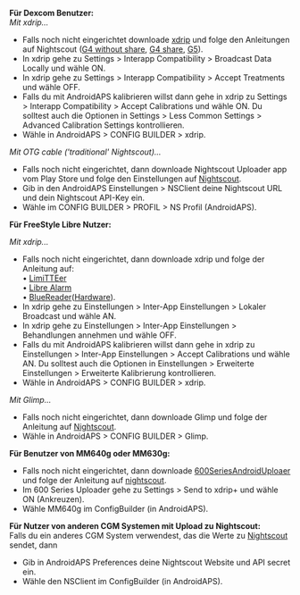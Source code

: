 **Für Dexcom Benutzer:**<Br>
_Mit xdrip…_<br>
* Falls noch nicht eingerichtet downloade [xdrip](https://github.com/NightscoutFoundation/xDrip) und folge den Anleitungen auf Nightscout ([G4 without share](http://www.nightscout.info/wiki/welcome/nightscout-with-xdrip-wireless-bridge), [G4 share](http://www.nightscout.info/wiki/welcome/nightscout-with-xdrip-and-dexcom-share-wireless), [G5](http://www.nightscout.info/wiki/welcome/nightscout-with-xdrip-and-dexcom-share-wireless/xdrip-with-g5-support)).
* In xdrip gehe zu Settings > Interapp Compatibility > Broadcast Data Locally und wähle ON.
* In xdrip gehe zu Settings > Interapp Compatibility > Accept Treatments und wähle OFF.
* Falls du mit AndroidAPS kalibrieren willst dann gehe in xdrip zu Settings > Interapp Compatibility > Accept Calibrations und wähle ON. Du solltest auch die Optionen in Settings > Less Common Settings > Advanced Calibration Settings kontrollieren.
* Wähle in AndroidAPS > CONFIG BUILDER > xdrip.

_Mit OTG cable ('traditional' Nightscout)…_<br>
* Falls noch nicht eingerichtet, dann downloade Nightscout Uploader app vom Play Store und folge den Einstellungen auf [Nightscout](http://www.nightscout.info/wiki/welcome/basic-requirements).
* Gib in den AndroidAPS Einstellungen > NSClient deine Nightscout URL und dein Nightscout API-Key ein.
* Wähle im CONFIG BUILDER > PROFIL > NS Profil (AndroidAPS).


**Für FreeStyle Libre Nutzer:**<br>

_Mit xdrip..._<br>
* Falls noch nicht eingerichtet, dann downloade xdrip und folge der Anleitung auf:<br> 
• [LimiTTEer](https://github.com/JoernL/LimiTTer)  
• [Libre Alarm](https://github.com/pimpimmi/LibreAlarm/wiki) <br> 
• [BlueReader](https://unendlichkeit.net/wordpress/?p=680&lang=en)([Hardware](https://bluetoolz.de/wordpress/)).
* In xdrip gehe zu Einstellungen > Inter-App Einstellungen > Lokaler Broadcast und wähle AN.
* In xdrip gehe zu Einstellungen > Inter-App Einstellungen > Behandlungen annehmen und wähle OFF.
* Falls du mit AndroidAPS kalibrieren willst dann gehe in xdrip zu Einstellungen > Inter-App Einstellungen > Accept Calibrations und wähle AN. Du solltest auch die Optionen in Einstellungen > Erweiterte Einstellungen > Erweiterte Kalibrierung kontrollieren.
* Wähle in AndroidAPS > CONFIG BUILDER > xdrip.

_Mit Glimp..._<br>
* Falls noch nicht eingerichtet, dann downloade Glimp und folge der Anleitung auf [Nightscout](http://www.nightscout.info/wiki/welcome/nightscout-for-libre).
* Wähle in AndroidAPS > CONFIG BUILDER > Glimp.

**Für Benutzer von MM640g oder MM630g:**<br>
* Falls noch nicht eingerichtet, dann downloade [600SeriesAndroidUploaer](http://pazaan.github.io/600SeriesAndroidUploader/) und folge der Anleitung auf [nightscout](http://www.nightscout.info/wiki/welcome/nightscout-and-medtronic-640g).
* Im 600 Series Uploader gehe zu Settings > Send to xdrip+ und wähle ON (Ankreuzen).
* Wähle MM640g im ConfigBuilder (in AndroidAPS).


**Für Nutzer von anderen CGM Systemen mit Upload zu Nightscout:**<br>
Falls du ein anderes CGM System verwendest, das die Werte zu [Nightscout](http://www.nightscout.info) sendet, dann<br>
* Gib in AndroidAPS Preferences deine Nightscout Website und API secret ein.
* Wähle den NSClient im ConfigBuilder (in AndroidAPS).